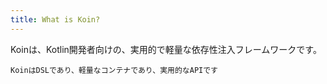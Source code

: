 ```yaml
---
title: What is Koin?
---
```

Koinは、Kotlin開発者向けの、実用的で軽量な依存性注入フレームワークです。

`KoinはDSLであり、軽量なコンテナであり、実用的なAPIです`
